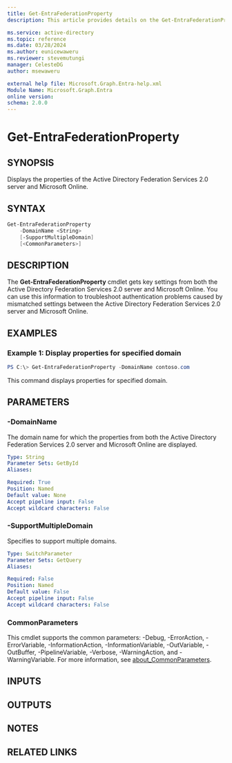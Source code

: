 ```yaml
---
title: Get-EntraFederationProperty
description: This article provides details on the Get-EntraFederationProperty command.

ms.service: active-directory
ms.topic: reference
ms.date: 03/28/2024
ms.author: eunicewaweru
ms.reviewer: stevemutungi
manager: CelesteDG
author: msewaweru

external help file: Microsoft.Graph.Entra-help.xml
Module Name: Microsoft.Graph.Entra
online version:
schema: 2.0.0
---
```


# Get-EntraFederationProperty

## SYNOPSIS
Displays the properties of the Active Directory Federation Services 2.0 server and Microsoft Online.

## SYNTAX

```powershell
Get-EntraFederationProperty 
    -DomainName <String> 
    [-SupportMultipleDomain] 
    [<CommonParameters>]
```

## DESCRIPTION
The **Get-EntraFederationProperty** cmdlet gets key settings from both the Active Directory Federation Services 2.0 server and Microsoft Online. You can use this information to troubleshoot authentication problems caused by mismatched settings between the Active Directory Federation Services 2.0 server and Microsoft Online.

## EXAMPLES

### Example 1: Display properties for specified domain
```powershell
PS C:\> Get-EntraFederationProperty -DomainName contoso.com
```

This command displays properties for specified domain.

## PARAMETERS

### -DomainName
The domain name for which the properties from both the Active Directory Federation Services 2.0 server and Microsoft Online are displayed.

```yaml
Type: String
Parameter Sets: GetById
Aliases:

Required: True
Position: Named
Default value: None
Accept pipeline input: False
Accept wildcard characters: False
```

### -SupportMultipleDomain
Specifies to support multiple domains.

```yaml
Type: SwitchParameter
Parameter Sets: GetQuery
Aliases:

Required: False
Position: Named
Default value: False
Accept pipeline input: False
Accept wildcard characters: False
```

### CommonParameters
This cmdlet supports the common parameters: -Debug, -ErrorAction, -ErrorVariable, -InformationAction, -InformationVariable, -OutVariable, -OutBuffer, -PipelineVariable, -Verbose, -WarningAction, and -WarningVariable. For more information, see [about_CommonParameters](https://go.microsoft.com/fwlink/?LinkID=113216).

## INPUTS

## OUTPUTS

## NOTES

## RELATED LINKS
